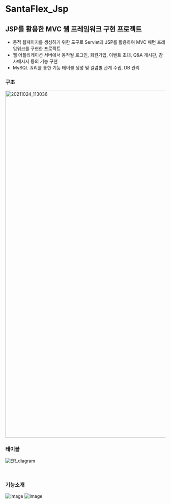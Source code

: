 # SantaFlex_Jsp
<h2>JSP를 활용한 MVC 웹 프레임워크 구현 프로젝트</h2>

- 동적 웹페이지를 생성하기 위한 도구로 Servlet과 JSP를 활용하여 MVC 패턴 프레임워크를 구현한 프로젝트
- 웹 어플리케이션 서버에서 동작될 로그인, 회원가입, 이벤트 초대, Q&A 게시판, 감사메시지 등의 기능 구현
- MySQL 쿼리를 통한 기능 테이블 생성 및 컬럼별 관계 수립, DB 관리

<h3>구조</h3>

<img width="1088" alt="20211024_113036" src="https://user-images.githubusercontent.com/78725674/138577998-30baa86c-c68e-4567-9f20-154fd291d029.png">


<br>
<h3>테이블</h3>

![ER_diagram](https://user-images.githubusercontent.com/78725674/138577301-6201c92c-61d3-4301-9061-3f5e091c24ce.png)

<br>
<h3>기능소개</h3>

![image](https://user-images.githubusercontent.com/78725674/142082587-9a04571d-169a-4a56-b194-04ecfcc4237c.png)
![image](https://user-images.githubusercontent.com/78725674/142082599-d27b49cf-7dc9-42cb-b43a-2483409842c2.png)
